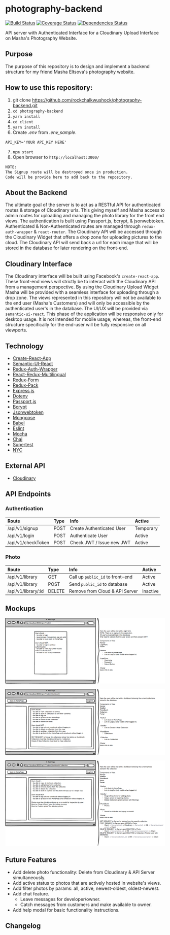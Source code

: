 # photography-backend


[![Build Status](https://travis-ci.org/rockchalkwushock/photography-backend.svg?branch=beta)](https://travis-ci.org/rockchalkwushock/photography-backend?branch=beta)
[![Coverage Status](https://coveralls.io/repos/github/rockchalkwushock/photography-backend/badge.svg?branch=beta)](https://coveralls.io/github/rockchalkwushock/photography-backend?branch=beta)
[![Dependencies Status](https://david-dm.org/rockchalkwushock/photography-backend.svg?branch=beta)](https://david-dm.org/rockchalkwushock/photography-backend.svg?branch=beta)

API server with Authenticated Interface for a Cloudinary Upload Interface on Masha's Photography Website.

## Purpose
The purpose of this repository is to design and implement a backend structure for my friend Masha Eltsova's photography website.

## How to use this repository:
1. git clone https://github.com/rockchalkwushock/photography-backend.git
2. `cd photography-backend`
3. `yarn install`
4. `cd client`
5. `yarn install`
6. Create _.env_ from _.env_sample_.
```plaintext
API_KEY='YOUR API_KEY HERE'
```
7. `npm start`
8. Open browser to `http://localhost:3000/`
```plaintext
NOTE:
The Signup route will be destroyed once in production.
Code will be provide here to add back to the repository.
```

## About the Backend
The ultimate goal of the server is to act as a RESTful API for authenticated routes & storage of Cloudinary urls. This giving myself and Masha access to admin routes for uploading and managing the photo library for the front end views. The authentication is built using Passport.js, bcrypt, & jsonwebtoken. Authenticated & Non-Authenticated routes are managed through `redux-auth-wrapper` & `react-router`. The Cloudinary API will be accessed through the Cloudinary Widget that offers a drop zone for uploading pictures to the cloud. The Cloudinary API will send back a url for each image that will be stored in the database for later rendering on the front-end.

## Cloudinary Interface
The Cloudinary interface will be built using Facebook's `create-react-app`. These front-end views will strictly be to interact with the Cloudinary API from a management perspective. By using the Cloudinary Upload Widget Masha will be provided with a seamless interface for uploading through a drop zone. The views represented in this repository will not be available to the end user (Masha's Customers) and will only be accessible by the authenticated user's in the database. The UI/UX will be provided via `semantic-ui-react`. This phase of the application will be responsive only for desktop usage. It is not intended for mobile usage; whereas, the front-end structure specifically for the end-user will be fully responsive on all viewports.

## Technology
- [Create-React-App](https://github.com/facebookincubator/create-react-app)
- [Semantic-UI-React](http://react.semantic-ui.com/introduction)
- [Redux-Auth-Wrapper](https://github.com/mjrussell/redux-auth-wrapper)
- [React-Redux-Multilingual](https://github.com/rmdort/react-redux-multilingual)
- [Redux-Form](https://github.com/erikras/redux-form/)
- [Redux-Pack](https://github.com/lelandrichardson/redux-pack)
- [Express.js](https://expressjs.com)
- [Dotenv](https://github.com/motdotla/dotenv)
- [Passport.js](http://passportjs.org)
- [Bcrypt](https://github.com/kelektiv/node.bcrypt.js)
- [Jsonwebtoken](https://github.com/auth0/node-jsonwebtoken)
- [Mongoose](http://mongoosejs.com)
- [Babel](http://babeljs.io)
- [Eslint](http://eslint.org)
- [Mocha](https://mochajs.org)
- [Chai](http://chaijs.com)
- [Supertest](https://github.com/visionmedia/supertest)
- [NYC](https://github.com/istanbuljs/nyc)

## External API
- [Cloudinary](http://cloudinary.com)

## API Endpoints

### Authentication
| Route | Type | Info | Active
| :-------------| :------------- | :---- | :----- |
| /api/v1/signup | POST | Create Authenticated User | Temporary
| /api/v1/login | POST | Authenticate User | Active
| /api/v1/checkToken | POST | Check JWT / Issue new JWT | Active


### Photo
| Route | Type | Info | Active
| :-------------| :------------- | :---- | :----- |
| /api/v1/library | GET | Call up `public_id` to front-end | Active
| /api/v1/library | POST | Send `public_id` to database | Active
| /api/v1/library/:id | DELETE | Remove from Cloud & API Server | Inactive



## Mockups
![Admin View #1](https://github.com/rockchalkwushock/photography-backend/blob/master/mockups/_admin.png "Admin View 1")

![Admin View #2](https://github.com/rockchalkwushock/photography-backend/blob/master/mockups/_admin_photobooth.png "Admin View 2")

![Admin View #3](https://github.com/rockchalkwushock/photography-backend/blob/master/mockups/_admin_photobooth__collection.png "Admin View 3")


## Future Features

- Add delete photo functionality: Delete from Cloudinary & API Server simultaneously.
- Add active status to photos that are actively hosted in website's views.
- Add filter photos by params: all, active, newest-oldest, oldest-newest.
- Add chat feature.
  * Leave messages for developer/owner.
  * Catch messages from customers and make available to owner.
- Add help modal for basic functionality instructions.

## Changelog
